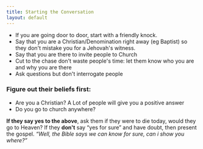 ```yaml
---
title: Starting the Conversation
layout: default
---
```


* If you are going door to door, start with a friendly knock. 
* Say that you are a Christian/Denomination right away (eg Baptist) so they don't mistake you for a Jehovah's witness. 
* Say that you are there to invite people to Church
* Cut to the chase don't waste people's time: let them know who you are and why you are there
* Ask questions but don't interrogate people

### Figure out their beliefs first:
* Are you a Christian? A Lot of people will give you a positive answer
* Do you go to church anywhere?

**If they say yes to the above**, ask them if they were to die today, would they go to Heaven? If they __don't__ say “yes for sure” and have doubt, then present the gospel. _“Well, the Bible says we can know for sure, can i show you where?”_

